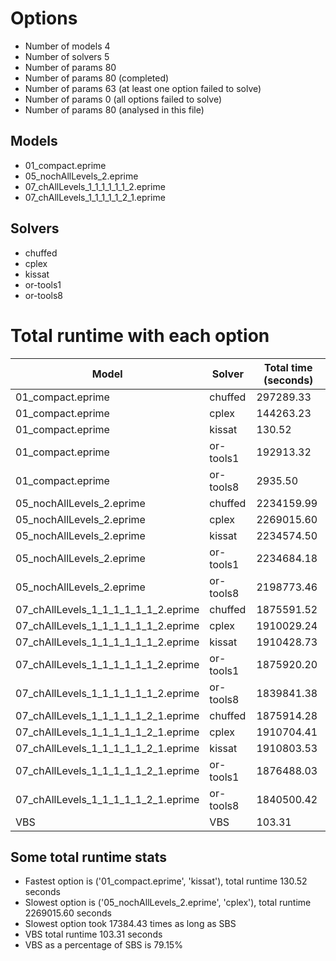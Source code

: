 

# Options


- Number of models         4
- Number of solvers        5
- Number of params        80
- Number of params        80 (completed)
- Number of params        63 (at least one option failed to solve)
- Number of params         0 (all options failed to solve)
- Number of params        80 (analysed in this file)


## Models


 - 01_compact.eprime
 - 05_nochAllLevels_2.eprime
 - 07_chAllLevels_1_1_1_1_1_1_2.eprime
 - 07_chAllLevels_1_1_1_1_1_2_1.eprime


## Solvers


 - chuffed
 - cplex
 - kissat
 - or-tools1
 - or-tools8


# Total runtime with each option


 | Model | Solver | Total time (seconds) | 
 | -- | -- | -- | 
 | 01_compact.eprime | chuffed | 297289.33 | 
 | 01_compact.eprime | cplex | 144263.23 | 
 | 01_compact.eprime | kissat | 130.52 | 
 | 01_compact.eprime | or-tools1 | 192913.32 | 
 | 01_compact.eprime | or-tools8 | 2935.50 | 
 | 05_nochAllLevels_2.eprime | chuffed | 2234159.99 | 
 | 05_nochAllLevels_2.eprime | cplex | 2269015.60 | 
 | 05_nochAllLevels_2.eprime | kissat | 2234574.50 | 
 | 05_nochAllLevels_2.eprime | or-tools1 | 2234684.18 | 
 | 05_nochAllLevels_2.eprime | or-tools8 | 2198773.46 | 
 | 07_chAllLevels_1_1_1_1_1_1_2.eprime | chuffed | 1875591.52 | 
 | 07_chAllLevels_1_1_1_1_1_1_2.eprime | cplex | 1910029.24 | 
 | 07_chAllLevels_1_1_1_1_1_1_2.eprime | kissat | 1910428.73 | 
 | 07_chAllLevels_1_1_1_1_1_1_2.eprime | or-tools1 | 1875920.20 | 
 | 07_chAllLevels_1_1_1_1_1_1_2.eprime | or-tools8 | 1839841.38 | 
 | 07_chAllLevels_1_1_1_1_1_2_1.eprime | chuffed | 1875914.28 | 
 | 07_chAllLevels_1_1_1_1_1_2_1.eprime | cplex | 1910704.41 | 
 | 07_chAllLevels_1_1_1_1_1_2_1.eprime | kissat | 1910803.53 | 
 | 07_chAllLevels_1_1_1_1_1_2_1.eprime | or-tools1 | 1876488.03 | 
 | 07_chAllLevels_1_1_1_1_1_2_1.eprime | or-tools8 | 1840500.42 | 
 | VBS | VBS | 103.31 | 


## Some total runtime stats


 - Fastest option is ('01_compact.eprime', 'kissat'), total runtime 130.52 seconds
 - Slowest option is ('05_nochAllLevels_2.eprime', 'cplex'), total runtime 2269015.60 seconds
 - Slowest option took 17384.43 times as long as SBS
 - VBS total runtime 103.31 seconds
 - VBS as a percentage of SBS is 79.15%
